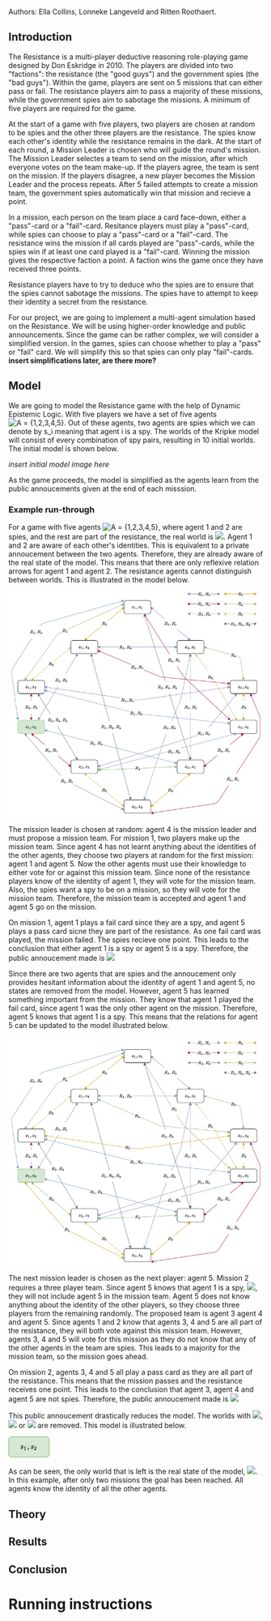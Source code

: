 Authors: Ella Collins, Lonneke Langeveld and Ritten Roothaert. 

## Introduction

The Resistance is a multi-player deductive reasoning role-playing game designed by Don Eskridge in 2010. The players are divided into two "factions": the resistance (the "good guys") and the government spies (the "bad guys"). Within the game, players are sent on 5 missions that can either pass or fail. The resistance players aim to pass a majority of these missions, while the government spies aim to sabotage the missions. A minimum of five players are required for the game. 

At the start of a game with five players, two players are chosen at random to be spies and the other three players are the resistance. The spies know each other's identity while the resistance remains in the dark. At the start of each round, a Mission Leader is chosen who will guide the round's mission. The Mission Leader selectes a team to send on the mission, after which everyone votes on the team make-up. If the players agree, the team is sent on the mission. If the players disagree, a new player becomes the Mission Leader and the process repeats. After 5 failed attempts to create a mission team, the government spies automatically win that mission and recieve a point. 

In a mission, each person on the team place a card face-down, either a "pass"-card or a "fail"-card. Resitance players must play a "pass"-card, while spies can choose to play a "pass"-card or a "fail"-card. The resistance wins the mission if all cards played are "pass"-cards, while the spies win if at least one card played is a "fail"-card. Winning the mission gives the respective faction a point. A faction wins the game once they have received three points.

Resistance players have to try to deduce who the spies are to ensure that the spies cannot sabotage the missions. The spies have to attempt to keep their identity a secret from the resistance.

For our project, we are going to implement a multi-agent simulation based on the Resistance. We will be using higher-order knowledge and public announcements. Since the game can be rather complex, we will consider a simplified version. In the games, spies can choose whether to play a "pass" or "fail" card. We will simplify this so that spies can only play "fail"-cards.
**insert simplifications later, are there more?**


## Model 
We are going to model the Resistance game with the help of Dynamic Epistemic Logic. With five players we have a set of five agents ![A = \{1,2,3,4,5\}](https://render.githubusercontent.com/render/math?math=%5Cdisplaystyle+A+%3D+%5C%7B1%2C2%2C3%2C4%2C5%5C%7D). Out of these agents, two agents are spies which we can denote by s_i meaning that agent i is a spy. The worlds of the Kripke model will consist of every combination of spy pairs, resulting in 10 initial worlds. The initial model is shown below. 

*insert initial model image here*

As the game proceeds, the model is simplified as the agents learn from the public annoucements given at the end of each misssion. 

### Example run-through 
For a game with five agents ![A = \{1,2,3,4,5\}](https://render.githubusercontent.com/render/math?math=%5Cdisplaystyle+A+%3D+%5C%7B1%2C2%2C3%2C4%2C5%5C%7D), where agent 1 and 2 are spies, and the rest are part of the resistance, the real world is <img src="https://render.githubusercontent.com/render/math?math=s_1, s_2">. Agent 1 and 2 are aware of each other's identities. This is equivalent to a private annoucement between the two agents. Therefore, they are already aware of the real state of the model. This means that there are only reflexive relation arrows for agent 1 and agent 2. The resistance agents cannot distinguish between worlds. This is illustrated in the model below.

![Image](spiesKnow.png)

The mission leader is chosen at random: agent 4 is the mission leader and must propose a mission team. For mission 1, two players make up the mission team. Since agent 4 has not learnt anything about the identities of the other agents, they choose two players at random for the first mission: agent 1 and agent 5. Now the other agents must use their knowledge to either vote for or against this mission team. Since none of the resistance players know of the identity of agent 1, they will vote for the mission team. Also, the spies want a spy to be on a mission, so they will vote for the mission team. Therefore, the mission team is accepted and agent 1 and agent 5 go on the mission. 

On mission 1, agent 1 plays a fail card since they are a spy, and agent 5 plays a pass card sicne they are part of the resistance. As one fail card was played, the mission failed. The spies recieve one point. This leads to the conclusion that either agent 1 is a spy or agent 5 is a spy. Therefore, the public annoucement made is <img src="https://render.githubusercontent.com/render/math?math=[s1 \land s5]">

Since there are two agents that are spies and the annoucement only provides hesitant information about the identity of agent 1 and agent 5, no states are removed from the model. However, agent 5 has learned something important from the mission. They know that agent 1 played the fail card, since agent 1 was the only other agent on the mission. Therefore, agent 5 knows that agent 1 is a spy. This means that the relations for agent 5 can be updated to the model illustrated below. 

![Image](agent5Knows.png)

The next mission leader is chosen as the next player: agent 5. Mission 2 requires a three player team. Since agent 5 knows that agent 1 is a spy, <img src="https://render.githubusercontent.com/render/math?math=Ks_1">, they will not include agent 5 in the mission team. Agent 5 does not know anything about the identity of the other players, so they choose three players from the remaining randomly. The proposed team is agent 3 agent 4 and agent 5. Since agents 1 and 2 know that agents 3, 4 and 5 are all part of the resistance, they will both vote against this mission team. However, agents 3, 4 and 5 will vote for this mission as they do not know that any of the other agents in the team are spies. This leads to a majority for the mission team, so the mission goes ahead. 

On mission 2, agents 3, 4 and 5 all play a pass card as they are all part of the resistance. This means that the mission passes and the resistance receives one point. This leads to the conclusion that agent 3, agent 4 and agent 5 are not spies. Therefore, the public annoucement made is 
<img src="https://render.githubusercontent.com/render/math?math=[\neg s_3 \wedge \neg s_4 \wedge \neg s_5]">

This public annoucement drastically reduces the model. The worlds with <img src="https://render.githubusercontent.com/render/math?math=s_3">, <img src="https://render.githubusercontent.com/render/math?math=s_4"> or <img src="https://render.githubusercontent.com/render/math?math=s_5"> are removed. This model is illustrated below. 

![Image](reduction.png)

As can be seen, the only world that is left is the real state of the model, <img src="https://render.githubusercontent.com/render/math?math=s_1, s_2">. In this example, after only two missions the goal has been reached. All agents know the identity of all the other agents. 

## Theory

## Results

## Conclusion

# Running instructions


<!--- Markdown is a lightweight and easy-to-use syntax for styling your writing. It includes conventions for

```markdown
Syntax highlighted code block

# Header 1
## Header 2
### Header 3

- Bulleted
- List

1. Numbered
2. List

**Bold** and _Italic_ and `Code` text

[Link](url) and ![Image](src)
```

For more details see [GitHub Flavored Markdown](https://guides.github.com/features/mastering-markdown/).

### Jekyll Themes

Your Pages site will use the layout and styles from the Jekyll theme you have selected in your [repository settings](https://github.com/Ritten11/LAMAS2021/settings/pages). The name of this theme is saved in the Jekyll `_config.yml` configuration file.

### Support or Contact

Having trouble with Pages? Check out our [documentation](https://docs.github.com/categories/github-pages-basics/) or [contact support](https://support.github.com/contact) and we’ll help you sort it out.
-->
